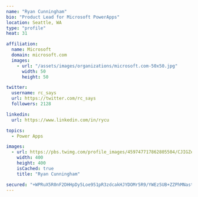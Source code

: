 ```yaml
---
name: "Ryan Cunningham"
bio: "Product Lead for Microsoft PowerApps"
location: Seattle, WA
type: "profile"
heat: 31

affiliation:
  name: Microsoft
  domain: microsoft.com
  images:
    - url: "/assets/images/organizations/microsoft.com-50x50.jpg"
      width: 50
      height: 50

twitter:
  username: rc_says
  url: https://twitter.com/rc_says
  followers: 2128

linkedin:
  url: https://www.linkedin.com/in/rycu

topics:
  - Power Apps

images:
  - url: https://pbs.twimg.com/profile_images/459747717862805504/CJIGZejd_400x400.png
    width: 400
    height: 400
    isCached: true
    title: "Ryan Cunningham"

secured: "+WPRuX5R0nF2DHHpDy5Loe951pR3zdcakHJYDOMr5R9/YWEz5UB+ZZPhMNastMJSBj4YLacg4kFaSvbUf4MDILim658mynsXlUXT/IpTp1mWEaQaB8mhWmqvzvdHytAL+TAil0AMJ/R0QAHYLLFiaIGOhGHc7XYlXTK4bKfhrVmdH14C8A8y4B2nQWi3wFjL2Zs04hlGOUnlxS170vjC5vbsHaaT+UTPWtjSkFzGGSF3mcnIS51StZZVU7+yFTe9O9VrRlg189/jviLELAC3KEJw7TvmeoV98hF1yZBEi/t2OXrntFLLj52Y/aZV9tLKDR9OVHyqLbug2q53og8TNAGz3d1tVj+W3LiXRELOOCYxOl5V8MhMJk+I6xOrpAPSaF2kWVMvUbz+gXPXURnqfOxDvpsfI6f7mQ2MG0ZcBhs=;6L2lZegcMsh4BhUCqngCOQ=="
---
```


